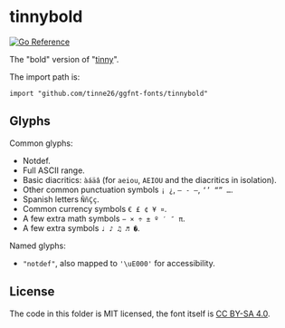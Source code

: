 # tinnybold
[![Go Reference](https://pkg.go.dev/badge/tinne26/ggfnt-fonts/tinnybold.svg)](https://pkg.go.dev/github.com/tinne26/ggfnt-fonts/tinnybold)

The "bold" version of "[tinny](https://github.com/tinne26/ggfnt-fonts/tree/main/tinny)".

The import path is:
```Golang
import "github.com/tinne26/ggfnt-fonts/tinnybold"
```

## Glyphs

Common glyphs:
- Notdef.
- Full ASCII range.
- Basic diacritics: `àáäâ` (for `aeiou`, `AEIOU` and the diacritics in isolation).
- Other common punctuation symbols `¡ ¿`, `– ‑ —`, `‘’ “” …`.
- Spanish letters `ÑñÇç`.
- Common currency symbols `€ £ ¢ ¥ ¤`.
- A few extra math symbols `− × ÷ ± º ′ ″ π`.
- A few extra symbols `♩ ♪ ♫ ♬ �`.

Named glyphs:
- `"notdef"`, also mapped to `'\uE000'` for accessibility.

## License

The code in this folder is MIT licensed, the font itself is [CC BY-SA 4.0](https://creativecommons.org/licenses/by-sa/4.0/).
